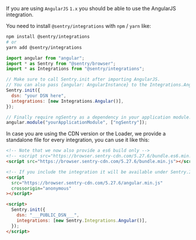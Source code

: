 If you are using `AngularJS` `1.x` you should be able to use the AngularJS integration.

You need to install `@sentry/integrations` with `npm` / `yarn` like:

```bash
npm install @sentry/integrations
# or
yarn add @sentry/integrations
```

```javascript
import angular from "angular";
import * as Sentry from "@sentry/browser";
import * as Integrations from "@sentry/integrations";

// Make sure to call Sentry.init after importing AngularJS.
// You can also pass {angular: AngularInstance} to the Integrations.Angular() constructor.
Sentry.init({
  dsn: "your DSN here",
  integrations: [new Integrations.Angular()],
});

// Finally require ngSentry as a dependency in your application module.
angular.module("yourApplicationModule", ["ngSentry"]);
```

In case you are using the CDN version or the Loader, we provide a standalone file for every integration, you can use it
like this:

```html
<!-- Note that we now also provide a es6 build only -->
<!-- <script src="https://browser.sentry-cdn.com/5.27.6/bundle.es6.min.js" integrity="{% sdk_cdn_checksum sentry.javascript.browser latest bundle.es6.min.js %}" crossorigin="anonymous"></script> -->
<script src="https://browser.sentry-cdn.com/5.27.6/bundle.min.js"></script>

<!-- If you include the integration it will be available under Sentry.Integrations.Angular -->
<script
  src="https://browser.sentry-cdn.com/5.27.6/angular.min.js"
  crossorigin="anonymous"
></script>

<script>
  Sentry.init({
    dsn: "___PUBLIC_DSN___",
    integrations: [new Sentry.Integrations.Angular()],
  });
</script>
```

<!-- TODO-ADD-VERIFICATION-EXAMPLE -->
<!-- ENDWIZARD -->
